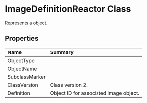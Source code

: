 # ImageDefinitionReactor Class

Represents a <see cref="T:ACadSharp.Objects.ImageDefinitionReactor" /> object.

## Properties

| Name | Summary | 
| :- | :- | 
| ObjectType |  | 
| ObjectName |  | 
| SubclassMarker |  | 
| ClassVersion | Class version 2. | 
| Definition | Object ID for associated image object. | 

